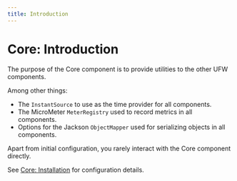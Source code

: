 ```yaml
---
title: Introduction
---
```


# Core: Introduction

The purpose of the Core component is to provide utilities to the other UFW components.

Among other things:

* The `InstantSource` to use as the time provider for all components.
* The MicroMeter `MeterRegistry` used to record metrics in all components.
* Options for the Jackson `ObjectMapper` used for serializing objects in all components.

Apart from initial configuration, you rarely interact with the Core component directly.

See [Core: Installation](./installation.md) for configuration details.